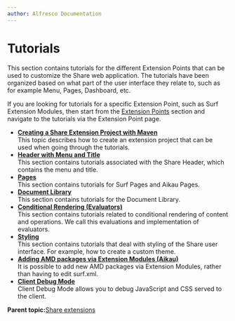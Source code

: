 ```yaml
---
author: Alfresco Documentation
---
```


# Tutorials

This section contains tutorials for the different Extension Points that can be used to customize the Share web application. The tutorials have been organized based on what part of the user interface they relate to, such as for example Menu, Pages, Dashboard, etc.

If you are looking for tutorials for a specific Extension Point, such as Surf Extension Modules, then start from the [Extension Points](dev-extensions-share-extension-points-introduction.md) section and navigate to the tutorials via the Extension Point page.

-   **[Creating a Share Extension Project with Maven](../concepts/dev-extensions-share-surf-maven.md)**  
This topic describes how to create an extension project that can be used when going through the tutorials.
-   **[Header with Menu and Title](../concepts/dev-extensions-share-tutorials-header-menu-title.md)**  
This section contains tutorials associated with the Share Header, which contains the menu and title.
-   **[Pages](../concepts/dev-extensions-share-tutorials-pages.md)**  
This section contains tutorials for Surf Pages and Aikau Pages.
-   **[Document Library](../concepts/dev-extensions-share-tutorials-document-library.md)**  
This section contains tutorials for the Document Library.
-   **[Conditional Rendering \(Evaluators\)](../concepts/dev-extensions-share-tutorials-conditional-rendering-evaluations.md)**  
This section contains tutorials related to conditional rendering of content and operations. We call this evaluations and implementation of evaluators.
-   **[Styling](../concepts/dev-extensions-share-tutorials-styling.md)**  
This section contains tutorials that deal with styling of the Share user interface. For example, how to create a custom theme.
-   **[Adding AMD packages via Extension Modules \(Aikau\)](../tasks/dev-extensions-share-tutorials-amd-packages-via-extension.md)**  
It is possible to add new AMD packages via Extension Modules, rather than having to edit surf.xml.
-   **[Client Debug Mode](../tasks/dev-extensions-share-tutorials-debugging.md)**  
Client Debug Mode allows you to debug JavaScript and CSS served to the client.

**Parent topic:**[Share extensions](../concepts/dev-extensions-share.md)

